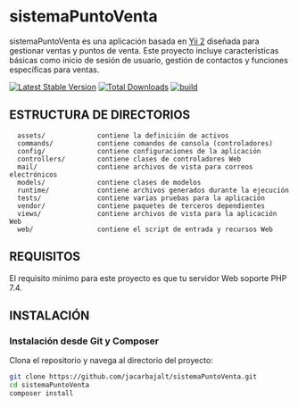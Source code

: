 # sistemaPuntoVenta

sistemaPuntoVenta es una aplicación basada en [Yii 2](https://www.yiiframework.com/) diseñada para gestionar ventas y puntos de venta. Este proyecto incluye características básicas como inicio de sesión de usuario, gestión de contactos y funciones específicas para ventas.

[![Latest Stable Version](https://img.shields.io/packagist/v/yiisoft/yii2-app-basic.svg)](https://packagist.org/packages/yiisoft/yii2-app-basic)
[![Total Downloads](https://img.shields.io/packagist/dt/yiisoft/yii2-app-basic.svg)](https://packagist.org/packages/yiisoft/yii2-app-basic)
[![build](https://github.com/yiisoft/yii2-app-basic/workflows/build/badge.svg)](https://github.com/yiisoft/yii2-app-basic/actions?query=workflow%3Abuild)

## ESTRUCTURA DE DIRECTORIOS

      assets/             contiene la definición de activos
      commands/           contiene comandos de consola (controladores)
      config/             contiene configuraciones de la aplicación
      controllers/        contiene clases de controladores Web
      mail/               contiene archivos de vista para correos electrónicos
      models/             contiene clases de modelos
      runtime/            contiene archivos generados durante la ejecución
      tests/              contiene varias pruebas para la aplicación
      vendor/             contiene paquetes de terceros dependientes
      views/              contiene archivos de vista para la aplicación Web
      web/                contiene el script de entrada y recursos Web

## REQUISITOS

El requisito mínimo para este proyecto es que tu servidor Web soporte PHP 7.4.

## INSTALACIÓN

### Instalación desde Git y Composer

Clona el repositorio y navega al directorio del proyecto:

```bash
git clone https://github.com/jacarbajalt/sistemaPuntoVenta.git
cd sistemaPuntoVenta
composer install
